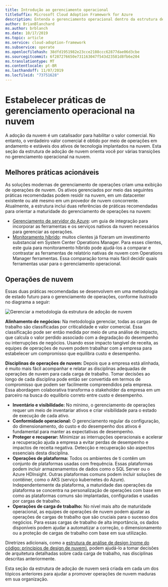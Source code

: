 ```yaml
---
title: Introdução ao gerenciamento operacional
titleSuffix: Microsoft Cloud Adoption Framework for Azure
description: Entenda o gerenciamento operacional dentro da estrutura de adoção de nuvem.
author: BrianBlanchard
ms.author: brblanch
ms.date: 10/17/2019
ms.topic: article
ms.service: cloud-adoption-framework
ms.subservice: operate
ms.openlocfilehash: 38dfd1951982e23cce2108ccc62877dae06d3cbe
ms.sourcegitcommit: 6f287276650e731163047f543d23581d8fb6e204
ms.translationtype: MT
ms.contentlocale: pt-BR
ms.lasthandoff: 11/07/2019
ms.locfileid: "73751628"
---
```

# <a name="establish-operational-management-practices-in-the-cloud"></a>Estabelecer práticas de gerenciamento operacional na nuvem

A adoção da nuvem é um catalisador para habilitar o valor comercial. No entanto, o verdadeiro valor comercial é obtido por meio de operações em andamento e estáveis dos ativos de tecnologia implantados na nuvem. Esta seção da estrutura de adoção de nuvem orienta você por várias transições no gerenciamento operacional na nuvem.

## <a name="actionable-best-practices"></a>Melhores práticas acionáveis

As soluções modernas de gerenciamento de operações criam uma exibição de operações de nuvem. Os ativos gerenciados por meio das seguintes práticas recomendadas podem residir na nuvem, em um datacenter existente ou até mesmo em um provedor de nuvem concorrente. Atualmente, a estrutura inclui duas referências de práticas recomendadas para orientar a maturidade do gerenciamento de operações na nuvem:

- [Gerenciamento de servidor do Azure](./azure-server-management/index.md): um guia de integração para incorporar as ferramentas e os serviços nativos da nuvem necessários para gerenciar as operações.
- [Monitoramento híbrido](./monitor/index.md): muitos clientes já fizeram um investimento substancial em System Center Operations Manager. Para esses clientes, este guia para monitoramento híbrido pode ajudá-los a comparar e contrastar as ferramentas de relatório nativas de nuvem com Operations Manager ferramentas. Essa comparação torna mais fácil decidir quais ferramentas usar para o gerenciamento operacional.

## <a name="cloud-operations"></a>Operações de nuvem

Essas duas práticas recomendadas se desenvolvem em uma metodologia de estado futuro para o gerenciamento de operações, conforme ilustrado no diagrama a seguir:

![Gerenciar a metodologia da estrutura de adoção de nuvem](../_images/manage/caf-manage.png)

**Alinhamento de negócios:** Na metodologia gerenciar, todas as cargas de trabalho são classificadas por criticalidade e valor comercial. Essa classificação pode ser então medida por meio de uma análise de impacto, que calcula o valor perdido associado com a degradação do desempenho ou interrupções de negócios. Usando esse impacto tangível de receita, as equipes de operações de nuvem podem trabalhar com a empresa para estabelecer um compromisso que equilibra custo e desempenho.

**Disciplinas de operações de nuvem:** Depois que a empresa está alinhada, é muito mais fácil acompanhar e relatar as disciplinas adequadas de operações de nuvem para cada carga de trabalho. Tomar decisões ao longo de cada disciplina pode então ser convertida em termos de compromisso que podem ser facilmente compreendidos pela empresa. Essa abordagem colaborativa transforma o stakeholder da empresa em um parceiro na busca do equilíbrio correto entre custo e desempenho.

- **Inventário e visibilidade:** No mínimo, o gerenciamento de operações requer um meio de inventariar ativos e criar visibilidade para o estado de execução de cada ativo.
- **Conformidade operacional:** O gerenciamento regular da configuração, do dimensionamento, do custo e do desempenho dos ativos é fundamental para manter as expectativas de desempenho.
- **Proteger e recuperar:** Minimizar as interrupções operacionais e acelerar a recuperação ajuda a empresa a evitar perdas de desempenho e impactos de receita negativa. Detecção e recuperação são aspectos essenciais desta disciplina.
- **Operações de plataforma:** Todos os ambientes de ti contêm um conjunto de plataformas usadas com frequência. Essas plataformas podem incluir armazenamentos de dados como o SQL Server ou o Azure HDInsight. Outras plataformas comuns podem incluir soluções de contêiner, como o AKS (serviço kubernetes do Azure). Independentemente da plataforma, a maturidade das operações da plataforma se concentra na personalização de operações com base em como as plataformas comuns são implantadas, configuradas e usadas por cargas de trabalho.
- **Operações de carga de trabalho:** No nível mais alto de maturidade operacional, as equipes de operações de nuvem podem ajustar as operações de cargas de trabalho que são cruciais para o sucesso dos negócios. Para essas cargas de trabalho de alta importância, os dados disponíveis podem ajudar a automatizar a correção, o dimensionamento ou a proteção de cargas de trabalho com base em sua utilização.

Diretrizes adicionais, como a [estrutura de análise de design (nome do código: princípios de design de nuvem)](https://docs.microsoft.com/azure/architecture/framework/resiliency/overview), podem ajudá-lo a tomar decisões de arquitetura detalhadas sobre cada carga de trabalho, nas disciplinas descritas anteriormente.

Esta seção da estrutura de adoção de nuvem será criada em cada um dos tópicos anteriores para ajudar a promover operações de nuvem maduras em sua organização.

